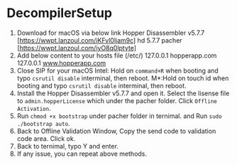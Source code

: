 # DecompilerSetup

1. Download  for macOS via below link
   Hopper Disassembler v5.7.7 [https://wwpt.lanzoul.com/iKFvl0ljam9c]
   hd 5.7.7 pacher [https://wwpt.lanzoul.com/iyO8q0lptyte]
3. Add below content to your hosts file (/etc/)
   127.0.0.1 hopperapp.com
   127.0.0.1 www.hopperapp.com
4. Close SIP for your macOS
   Intel: Hold on `command+R` when booting and typo `csrutil disable` interminal, then reboot.
   M*:Hold on touch id when booting and typo `csrutil disable` interminal, then reboot.
5. Install the Hopper Disassembler v5.7.7 and open it.
   Select the lisense file to `admin.hopperLicense` which under the pacher folder.
   Click `Offline Activation`.
6. Run `chmod +x bootstrap` under pacher folder in ternimal.
   and Run `sudo ./bootstrap auto`.
7. Back to Offline Validation Window,
   Copy the send code to validation code area.
   Click ok.
8. Back to ternimal, typo Y and enter.
9. If any issue, you can repeat above methods.
